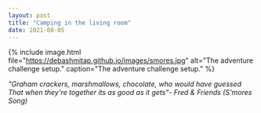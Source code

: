 ```yaml
---
layout: post
title: "Camping in the living room"
date: 2021-08-05
---
```


{% 
include image.html 
file="https://debashmitap.github.io/images/smores.jpg" 
alt="The adventure challenge setup." 
caption="The adventure challenge setup." 
%}

*"Graham crackers, marshmallows, chocolate, who would have guessed* <br>
*That when they're together its as good as it gets"- Fred & Friends (S'mores Song)*
